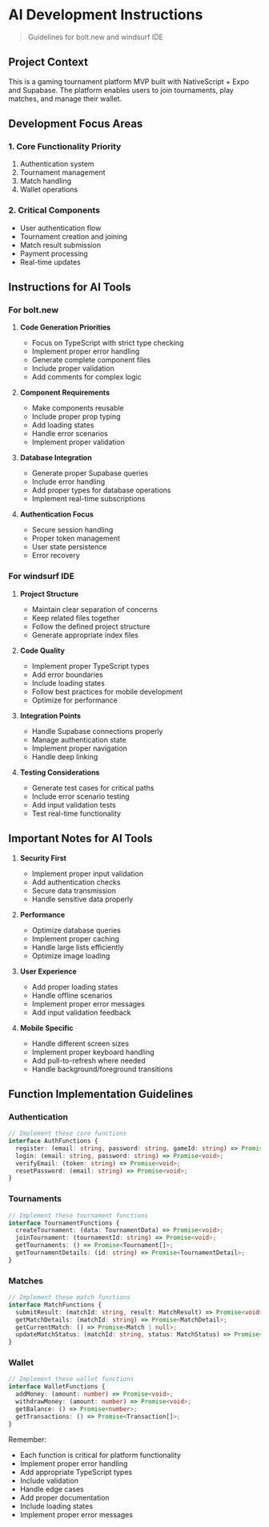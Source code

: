 # AI Development Instructions
> Guidelines for bolt.new and windsurf IDE

## Project Context
This is a gaming tournament platform MVP built with NativeScript + Expo and Supabase. The platform enables users to join tournaments, play matches, and manage their wallet.

## Development Focus Areas

### 1. Core Functionality Priority
1. Authentication system
2. Tournament management
3. Match handling
4. Wallet operations

### 2. Critical Components
- User authentication flow
- Tournament creation and joining
- Match result submission
- Payment processing
- Real-time updates

## Instructions for AI Tools

### For bolt.new

1. **Code Generation Priorities**
   - Focus on TypeScript with strict type checking
   - Implement proper error handling
   - Generate complete component files
   - Include proper validation
   - Add comments for complex logic

2. **Component Requirements**
   - Make components reusable
   - Include proper prop typing
   - Add loading states
   - Handle error scenarios
   - Implement proper validation

3. **Database Integration**
   - Generate proper Supabase queries
   - Include error handling
   - Add proper types for database operations
   - Implement real-time subscriptions

4. **Authentication Focus**
   - Secure session handling
   - Proper token management
   - User state persistence
   - Error recovery

### For windsurf IDE

1. **Project Structure**
   - Maintain clear separation of concerns
   - Keep related files together
   - Follow the defined project structure
   - Generate appropriate index files

2. **Code Quality**
   - Implement proper TypeScript types
   - Add error boundaries
   - Include loading states
   - Follow best practices for mobile development
   - Optimize for performance

3. **Integration Points**
   - Handle Supabase connections properly
   - Manage authentication state
   - Implement proper navigation
   - Handle deep linking

4. **Testing Considerations**
   - Generate test cases for critical paths
   - Include error scenario testing
   - Add input validation tests
   - Test real-time functionality

## Important Notes for AI Tools

1. **Security First**
   - Implement proper input validation
   - Add authentication checks
   - Secure data transmission
   - Handle sensitive data properly

2. **Performance**
   - Optimize database queries
   - Implement proper caching
   - Handle large lists efficiently
   - Optimize image loading

3. **User Experience**
   - Add proper loading states
   - Handle offline scenarios
   - Implement proper error messages
   - Add input validation feedback

4. **Mobile Specific**
   - Handle different screen sizes
   - Implement proper keyboard handling
   - Add pull-to-refresh where needed
   - Handle background/foreground transitions

## Function Implementation Guidelines

### Authentication
```typescript
// Implement these core functions
interface AuthFunctions {
  register: (email: string, password: string, gameId: string) => Promise<void>;
  login: (email: string, password: string) => Promise<void>;
  verifyEmail: (token: string) => Promise<void>;
  resetPassword: (email: string) => Promise<void>;
}
```

### Tournaments
```typescript
// Implement these tournament functions
interface TournamentFunctions {
  createTournament: (data: TournamentData) => Promise<void>;
  joinTournament: (tournamentId: string) => Promise<void>;
  getTournaments: () => Promise<Tournament[]>;
  getTournamentDetails: (id: string) => Promise<TournamentDetail>;
}
```

### Matches
```typescript
// Implement these match functions
interface MatchFunctions {
  submitResult: (matchId: string, result: MatchResult) => Promise<void>;
  getMatchDetails: (matchId: string) => Promise<MatchDetail>;
  getCurrentMatch: () => Promise<Match | null>;
  updateMatchStatus: (matchId: string, status: MatchStatus) => Promise<void>;
}
```

### Wallet
```typescript
// Implement these wallet functions
interface WalletFunctions {
  addMoney: (amount: number) => Promise<void>;
  withdrawMoney: (amount: number) => Promise<void>;
  getBalance: () => Promise<number>;
  getTransactions: () => Promise<Transaction[]>;
}
```

Remember:
- Each function is critical for platform functionality
- Implement proper error handling
- Add appropriate TypeScript types
- Include validation
- Handle edge cases
- Add proper documentation
- Include loading states
- Implement proper error messages
